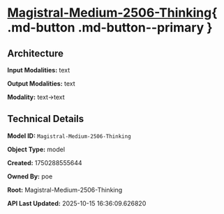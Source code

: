 # [Magistral-Medium-2506-Thinking](https://poe.com/Magistral-Medium-2506-Thinking){ .md-button .md-button--primary }

## Architecture

**Input Modalities:** text

**Output Modalities:** text

**Modality:** text->text


## Technical Details

**Model ID:** `Magistral-Medium-2506-Thinking`

**Object Type:** model

**Created:** 1750288555644

**Owned By:** poe

**Root:** Magistral-Medium-2506-Thinking

**API Last Updated:** 2025-10-15 16:36:09.626820

